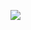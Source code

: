 ![](![](http://www.plantuml.com/plantuml/uml/SoWkIImgoIhEp-FYAiaioKbLSAr8p2q0qlbf2bx1_duABeabYLnSrGfAEVd9IbPSdDLSd9nAENc9kQbALWfAZZcf5QcLIZeWmPJKWXAGcBQnXO6bcPcXiQcfiR4I5sUj3jT0QUQgvU9oICrB0NaG0000))